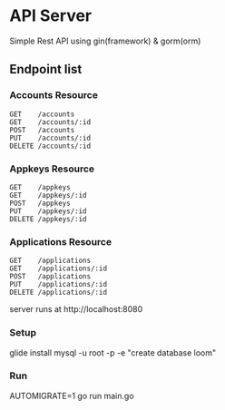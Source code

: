 # API Server

Simple Rest API using gin(framework) & gorm(orm)

## Endpoint list

### Accounts Resource

```
GET    /accounts
GET    /accounts/:id
POST   /accounts
PUT    /accounts/:id
DELETE /accounts/:id
```

### Appkeys Resource

```
GET    /appkeys
GET    /appkeys/:id
POST   /appkeys
PUT    /appkeys/:id
DELETE /appkeys/:id
```

### Applications Resource

```
GET    /applications
GET    /applications/:id
POST   /applications
PUT    /applications/:id
DELETE /applications/:id
```

server runs at http://localhost:8080



### Setup
glide install
mysql -u root -p -e "create database loom"

### Run
AUTOMIGRATE=1 go run main.go